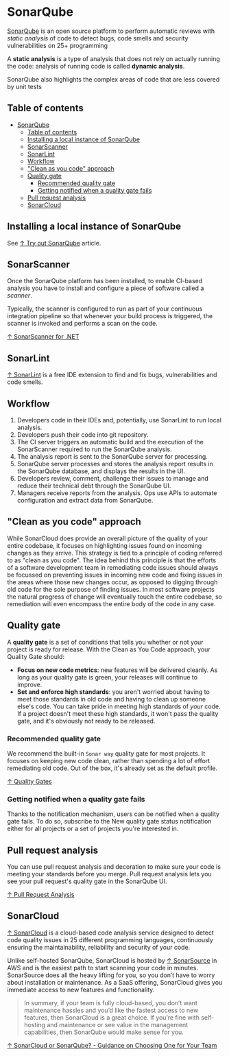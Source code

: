 # SonarQube

[SonarQube](https://www.sonarqube.org) is an open source platform to perform automatic reviews with *static analysis* of code to detect bugs, code smells and security vulnerabilities on 25+ programming

A **static analysis** is a type of analysis that does not rely on actually running the code: analysis of running code is called **dynamic analysis**.

SonarQube also highlights the complex areas of code that are less covered by unit tests

## Table of contents

- [SonarQube](#sonarqube)
  - [Table of contents](#table-of-contents)
  - [Installing a local instance of SonarQube](#installing-a-local-instance-of-sonarqube)
  - [SonarScanner](#sonarscanner)
  - [SonarLint](#sonarlint)
  - [Workflow](#workflow)
  - ["Clean as you code" approach](#clean-as-you-code-approach)
  - [Quality gate](#quality-gate)
    - [Recommended quality gate](#recommended-quality-gate)
    - [Getting notified when a quality gate fails](#getting-notified-when-a-quality-gate-fails)
  - [Pull request analysis](#pull-request-analysis)
  - [SonarCloud](#sonarcloud)

## Installing a local instance of SonarQube

See [↑ Try out SonarQube](https://docs.sonarqube.org/latest/setup/get-started-2-minutes) article.

## SonarScanner

Once the SonarQube platform has been installed, to enable CI-based analysis you have to install and configure a piece of software called a *scanner*.

Typically, the scanner is configured to run as part of your continuous integration pipeline so that whenever your build process is triggered, the scanner is invoked and performs a scan on the code.

[↑ SonarScanner for .NET](https://docs.sonarqube.org/latest/analysis/scan/sonarscanner-for-msbuild)

## SonarLint

[↑ SonarLint](https://www.sonarlint.org) is a free IDE extension to find and fix bugs, vulnerabilities and code smells.

## Workflow

1. Developers code in their IDEs and, potentially, use SonarLint to run local analysis.
2. Developers push their code into git repository.
3. The CI server triggers an automatic build and the execution of the SonarScanner required to run the SonarQube analysis.
4. The analysis report is sent to the SonarQube server for processing.
5. SonarQube server processes and stores the analysis report results in the SonarQube database, and displays the results in the UI.
6. Developers review, comment, challenge their issues to manage and reduce their technical debt through the SonarQube UI.
7. Managers receive reports from the analysis. Ops use APIs to automate configuration and extract data from SonarQube.

## "Clean as you code" approach

While SonarCloud does provide an overall picture of the quality of your entire codebase, it focuses on highlighting issues found on incoming changes as they arrive. This strategy is tied to a principle of coding referred to as "clean as you code". The idea behind this principle is that the efforts of a software development team in remediating code issues should always be focussed on preventing issues in incoming new code and fixing issues in the areas where those new changes occur, as opposed to digging through old code for the sole purpose of finding issues. In most software projects the natural progress of change will eventually touch the entire codebase, so remediation will even encompass the entire body of the code in any case.

## Quality gate

A **quality gate** is a set of conditions that tells you whether or not your project is ready for release. With the Clean as You Code approach, your Quality Gate should:

- **Focus on new code metrics**: new features will be delivered cleanly. As long as your quality gate is green, your releases will continue to improve.
- **Set and enforce high standards**: you aren't worried about having to meet those standards in old code and having to clean up someone else's code. You can take pride in meeting high standards of *your* code. If a project doesn't meet these high standards, it won't pass the quality gate, and it's obviously not ready to be released.

### Recommended quality gate

We recommend the built-in `Sonar way` quality gate for most projects. It focuses on keeping new code clean, rather than spending a lot of effort remediating old code. Out of the box, it's already set as the default profile.

[↑ Quality Gates](https://docs.sonarqube.org/latest/user-guide/quality-gates)

### Getting notified when a quality gate fails

Thanks to the notification mechanism, users can be notified when a quality gate fails. To do so, subscribe to the New quality gate status notification either for all projects or a set of projects you're interested in.

## Pull request analysis

You can use pull request analysis and decoration to make sure your code is meeting your standards before you merge. Pull request analysis lets you see your pull request's quality gate in the SonarQube UI.

[↑ Pull Request Analysis](https://docs.sonarqube.org/latest/analysis/pull-request)

## SonarCloud

[↑ SonarCloud](https://sonarcloud.io) is a cloud-based code analysis service designed to detect code quality issues in 25 different programming languages, continuously ensuring the maintainability, reliability and security of your code.

Unlike self-hosted SonarQube, SonarCloud is hosted by [↑ SonarSource](https://www.sonarsource.com) in AWS and is the easiest path to start scanning your code in minutes. SonarSource does all the heavy lifting for you, so you don’t have to worry about installation or maintenance. As a SaaS offering, SonarCloud gives you immediate access to new features and functionality.

> In summary, if your team is fully cloud-based, you don’t want maintenance hassles and you’d like the fastest access to new features, then SonarCloud is a great choice. If you’re fine with self-hosting and maintenance or see value in the management capabilities, then SonarQube would make sense for you.

[↑ SonarCloud or SonarQube? - Guidance on Choosing One for Your Team](https://blog.sonarsource.com/sq-sc_guidance)
